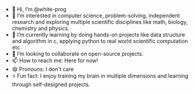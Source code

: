 - 👋 Hi, I’m @white-prog
- 👀 I’m interested in computer science, problem-solving, independent research and exploring multiple scientific disciplines like math, biology, chemistry and physics.
- 🌱 I’m currently learning by doing hands-on projects like data structure and algorithm in c, applying python to real world scientific computation etc.
- 💞️ I’m looking to collaborate on open-source projects.
- 📫 How to reach me: Here for now!
- 😄 Pronouns: I don't care
- ⚡ Fun fact: I enjoy training my brain in multiple dimensions and learning through self-designed projects.

<!---
white-prog/white-prog is a ✨ special ✨ repository because its `README.md` (this file) appears on your GitHub profile.
You can click the Preview link to take a look at your changes.
--->
